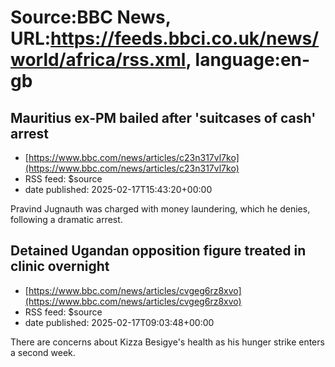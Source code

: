 # Source:BBC News, URL:https://feeds.bbci.co.uk/news/world/africa/rss.xml, language:en-gb

## Mauritius ex-PM bailed after 'suitcases of cash' arrest
 - [https://www.bbc.com/news/articles/c23n317vl7ko](https://www.bbc.com/news/articles/c23n317vl7ko)
 - RSS feed: $source
 - date published: 2025-02-17T15:43:20+00:00

Pravind Jugnauth was charged with money laundering, which he denies, following a dramatic arrest.

## Detained Ugandan opposition figure treated in clinic overnight
 - [https://www.bbc.com/news/articles/cvgeg6rz8xvo](https://www.bbc.com/news/articles/cvgeg6rz8xvo)
 - RSS feed: $source
 - date published: 2025-02-17T09:03:48+00:00

There are concerns about Kizza Besigye's health as his hunger strike enters a second week.

